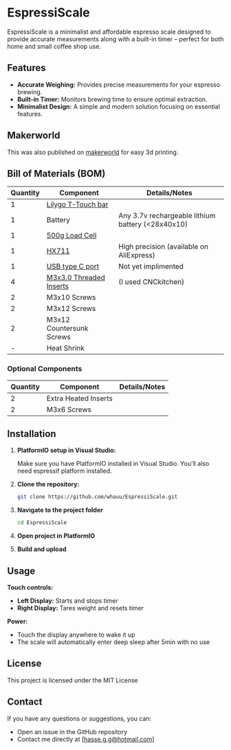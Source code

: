 # EspressiScale

EspressiScale is a minimalist and affordable espresso scale designed to provide accurate measurements along with a built-in timer – perfect for both home and small coffee shop use.

## Features

- **Accurate Weighing:** Provides precise measurements for your espresso brewing.
- **Built-in Timer:** Monitors brewing time to ensure optimal extraction.
- **Minimalist Design:** A simple and modern solution focusing on essential features.

## Makerworld
This was also published on [makerworld](https://makerworld.com/en/models/1212476-espressiscale-small-minimalist-espresso-scale#profileId-1227630) for easy 3d printing.

## Bill of Materials (BOM)

| Quantity | Component                   | Details/Notes                                      |
|----------|-----------------------------|----------------------------------------------------|
| 1        | [Lilygo T-Touch bar](https://lilygo.cc/products/t-touch-bar?variant=42880705102005)          |                                                    |
| 1        | Battery                     | Any 3.7v rechargeable lithium battery (<28x40x10)       |
| 1        | [500g Load Cell](https://www.aliexpress.com/item/1005006390450639.html?spm=a2g0o.productlist.main.1.140c3ad4i723T1&algo_pvid=c0719cfc-035d-4043-bfff-a19c34d26db9&algo_exp_id=c0719cfc-035d-4043-bfff-a19c34d26db9-0&pdp_ext_f=%7B%22order%22%3A%2214%22%2C%22eval%22%3A%221%22%7D&pdp_npi=4%40dis%21EUR%213.13%211.24%21%21%2124.03%219.53%21%40211b61bb17420425268903777eb948%2112000036996330117%21sea%21NO%210%21ABX&curPageLogUid=1wjYKMejCK7S&utparam-url=scene%3Asearch%7Cquery_from%3A)            |                                                    |
| 1        | [HX711](https://www.aliexpress.com/item/1005006293368575.html?spm=a2g0o.productlist.main.19.4b5474a6I3ualW&algo_pvid=8b13f76d-943b-4f75-8bf8-1741b29a8fbf&algo_exp_id=8b13f76d-943b-4f75-8bf8-1741b29a8fbf-9&pdp_ext_f=%7B%22order%22%3A%22487%22%2C%22eval%22%3A%221%22%7D&pdp_npi=4%40dis%21EUR%212.05%210.93%21%21%2115.75%217.18%21%40211b430817420419468811798eb8b9%2112000036639761167%21sea%21NO%210%21ABX&curPageLogUid=WayeqeRbhY4T&utparam-url=scene%3Asearch%7Cquery_from%3A)                     | High precision (available on AliExpress)           |
|1         | [USB type C port](https://a.aliexpress.com/_EQKREJa)             | Not yet implimented
| 4        | [M3x3.0 Threaded Inserts](https://cnckitchen.store/products/heat-set-insert-m3-x-3-short-version-100-pieces)     | (I used CNCkitchen)                                |
| 2        | M3x10 Screws                |                                                    |
| 2        | M3x12 Screws                |                                                    |
| 2        | M3x12 Countersunk Screws    |                                                    |
| -        | Heat Shrink                 |                                                    |

### Optional Components

| Quantity | Component                   | Details/Notes                                      |
|----------|-----------------------------|----------------------------------------------------|
| 2        | Extra Heated Inserts        |                                                    |
| 2        | M3x6 Screws                 |                                                    |



## Installation

1. **PlatformIO setup in Visual Studio:**

   Make sure you have PlatformIO installed in Visual Studio. You'll also need espressif platform installed.
   
3. **Clone the repository:**

   ```bash
   git clone https://github.com/whauu/EspressiScale.git

4. **Navigate to the project folder**

   ```bash
   cd EspressiScale

5. **Open project in PlatformIO**

6. **Build and upload**



## Usage
**Touch controls:**
- **Left Display:** Starts and stops timer
- **Right Display:** Tares weight and resets timer
  
**Power:**
  - Touch the display anywhere to wake it up
  - The scale will automatically enter deep sleep after 5min with no use
  

## License
This project is licensed under the MIT License

## Contact
If you have any questions or suggestions, you can:
- Open an issue in the GitHub repository
- Contact me directly at [hasse.g.g@hotmail.com]
